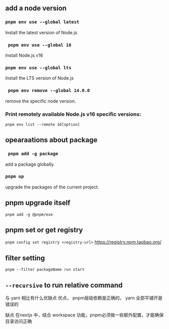 ## add a node version
### ```pnpm env use --global latest```
Install the latest version of Node.js

### ``` pnpm env use --global 16``` 
Install Node.js v16

### ```pnpm env use --global lts```
Install the LTS version of Node.js

### ``` pnpm env remove --global 14.0.0```
remove the specific node version.

### Print remotely available Node.js v16 specific versions:
```pnpm env list --remote 16[option]```

## opearaations about package
### ``` pnpm add -g package```
add a package globally.

### ``` pnpm up ```
upgrade the packages of the current project.

## pnpm upgrade itself
``` pnpm add -g @pnpm/exe ```

## pnpm set or get registry
``` pnpm config set registry <registry-url> ```
https://registry.npm.taobao.org/ 

## filter setting
```pnpm --filter packageName run start```

## `--recursive` to run relative command


与 yarn 相比有什么优缺点
优点， pnpm层级依赖是正确的， yarn 全部平铺开是错误的

缺点  在nextjs 中，结合 workspace 功能，pnpm必须做一些额外配置，才能确保目录访问正确
